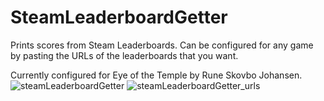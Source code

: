 # SteamLeaderboardGetter
Prints scores from Steam Leaderboards. Can be configured for any game by pasting the URLs of the leaderboards that you want.

Currently configured for Eye of the Temple by Rune Skovbo Johansen.
![steamLeaderboardGetter](https://user-images.githubusercontent.com/14206961/232208945-02c71600-bfd4-4703-8b16-d5091bce5937.png)
![steamLeaderboardGetter_urls](https://user-images.githubusercontent.com/14206961/232209063-36eb9928-d93e-44d7-8d01-5902bbea083a.png)

